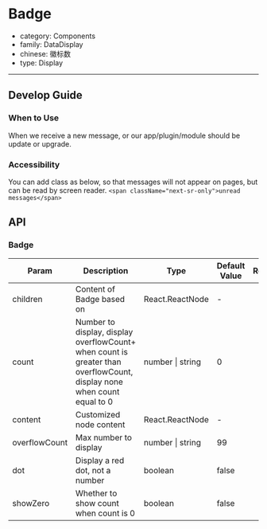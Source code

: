 # Badge

-   category: Components
-   family: DataDisplay
-   chinese: 徽标数
-   type: Display

---

## Develop Guide

### When to Use

When we receive a new message, or our app/plugin/module should be update or upgrade.

### Accessibility

You can add class as below, so that messages will not appear on pages, but can be read by screen reader.
`<span className="next-sr-only">unread messages</span>`

## API

### Badge

| Param         | Description                                                                                                            | Type             | Default Value | Required |
| ------------- | ---------------------------------------------------------------------------------------------------------------------- | ---------------- | ------------- | -------- |
| children      | Content of Badge based on                                                                                              | React.ReactNode  | -             |          |
| count         | Number to display, display overflowCount+ when count is greater than overflowCount, display none when count equal to 0 | number \| string | 0             |          |
| content       | Customized node content                                                                                                | React.ReactNode  | -             |          |
| overflowCount | Max number to display                                                                                                  | number \| string | 99            |          |
| dot           | Display a red dot, not a number                                                                                        | boolean          | false         |          |
| showZero      | Whether to show count when count is 0                                                                                  | boolean          | false         |          |
